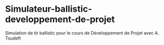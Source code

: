 # Simulateur-ballistic-developpement-de-projet
Simulation de tir ballistic pour le cours de Développement de Projet avec A. Toudeft
